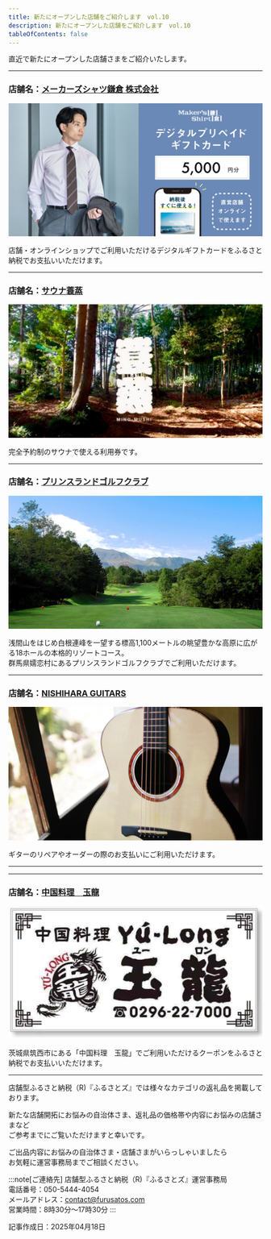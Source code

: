 ```yaml
---
title: 新たにオープンした店舗をご紹介します　vol.10
description: 新たにオープンした店舗をご紹介します　vol.10
tableOfContents: false
---
```


直近で新たにオープンした店舗さまをご紹介いたします。    

---
 
### 店舗名：[メーカーズシャツ鎌倉 株式会社](https://furusatos.com/kamakura/shops/264)  

![](../../../assets/images/info_250418-newopen-shop_01.jpg)
 
店舗・オンラインショップでご利用いただけるデジタルギフトカードをふるさと納税でお支払いいただけます。

---
 
### 店舗名：[サウナ蓑蒸](https://furusatos.com/kasama/shops/257)  

![](../../../assets/images/info_250418-newopen-shop_02.jpg)
 
完全予約制のサウナで使える利用券です。


---

### 店舗名：[プリンスランドゴルフクラブ](https://furusatos.com/tsumagoi/shops/254)  

![](../../../assets/images/info_250418-newopen-shop_03.jpg)

浅間山をはじめ白根連峰を一望する標高1,100メートルの眺望豊かな高原に広がる18ホールの本格的リゾートコース。  
群馬県嬬恋村にあるプリンスランドゴルフクラブでご利用いただけます。


---
 
### 店舗名：[NISHIHARA GUITARS](https://furusatos.com/kyotamba/shops/255)  

![](../../../assets/images/info_250418-newopen-shop_04.jpg)
 
ギターのリペアやオーダーの際のお支払いにご利用いただけます。  

*** 

---
 
### 店舗名：[中国料理　玉龍](https://furusatos.com/chikusei/shops/244)  

![](../../../assets/images/info_250418-newopen-shop_05.jpg)
 
茨城県筑西市にある「中国料理　玉龍」でご利用いただけるクーポンをふるさと納税でお支払いいただけます。  

*** 


店舗型ふるさと納税（R)『ふるさとズ』では様々なカテゴリの返礼品を掲載しております。  

新たな店舗開拓にお悩みの自治体さま、返礼品の価格帯や内容にお悩みの店舗さまなど  
ご参考までにご覧いただけますと幸いです。  

ご出品内容にお悩みの自治体さま・店舗さまがいらっしゃいましたら  
お気軽に運営事務局までご相談ください。  


:::note[ご連絡先]
店舗型ふるさと納税（R)『ふるさとズ』運営事務局  
電話番号：050-5444-4054  
メールアドレス：contact@furusatos.com  
営業時間：8時30分～17時30分
:::

記事作成日：2025年04月18日
